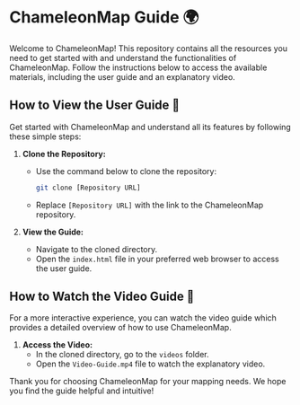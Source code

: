 # ChameleonMap Guide 🌍

Welcome to ChameleonMap! This repository contains all the resources you need to get started with and understand the functionalities of ChameleonMap. Follow the instructions below to access the available materials, including the user guide and an explanatory video.

## How to View the User Guide 📖

Get started with ChameleonMap and understand all its features by following these simple steps:

1. **Clone the Repository:**
   - Use the command below to clone the repository:
     ```bash
     git clone [Repository URL]
     ```
   - Replace `[Repository URL]` with the link to the ChameleonMap repository.

2. **View the Guide:**
   - Navigate to the cloned directory.
   - Open the `index.html` file in your preferred web browser to access the user guide.

## How to Watch the Video Guide 🎥

For a more interactive experience, you can watch the video guide which provides a detailed overview of how to use ChameleonMap.

1. **Access the Video:**
   - In the cloned directory, go to the `videos` folder.
   - Open the `Video-Guide.mp4` file to watch the explanatory video.


Thank you for choosing ChameleonMap for your mapping needs. We hope you find the guide helpful and intuitive!
